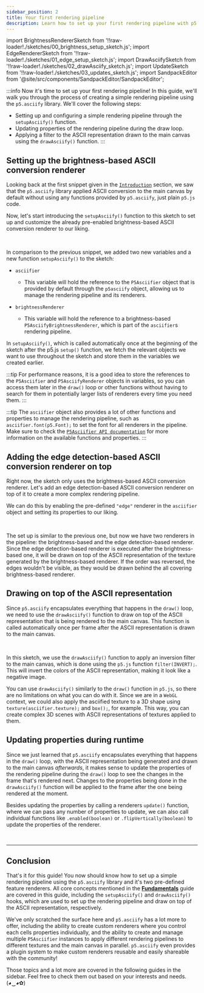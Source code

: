 ```yaml
---
sidebar_position: 2
title: Your first rendering pipeline
description: Learn how to set up your first rendering pipeline with p5.asciify.
---
```


import BrightnessRendererSketch from '!!raw-loader!./sketches/00_brightness_setup_sketch.js';
import EdgeRendererSketch from '!!raw-loader!./sketches/01_edge_setup_sketch.js';
import DrawAsciifySketch from '!!raw-loader!./sketches/02_drawAsciify_sketch.js';
import UpdateSketch from '!!raw-loader!./sketches/03_updates_sketch.js';
import SandpackEditor from '@site/src/components/SandpackEditor/SandpackEditor';

:::info
Now it's time to set up your first rendering pipeline! In this guide, we'll walk you through the process of creating a simple rendering pipeline using the `p5.asciify` library. We'll cover the following steps:
- Setting up and configuring a simple rendering pipeline through the `setupAsciify()` function.
- Updating properties of the rendering pipeline during the draw loop.
- Applying a filter to the ASCII representation drawn to the main canvas using the `drawAsciify()` function.
:::

## Setting up the brightness-based ASCII conversion renderer

Looking back at the first snippet given in the [`Introduction`](#) section, we saw that the `p5.asciify` library applied ASCII conversion to the main canvas by default without using any functions provided by `p5.asciify`, just plain `p5.js` code.

Now, let's start introducing the `setupAsciify()` function to this sketch to set up and customize the already pre-enabled brightness-based ASCII conversion renderer to our liking.

<SandpackEditor
  sketch={BrightnessRendererSketch}
  template="static"
/>

<br />

In comparison to the previous snippet, we added two new variables and a new function `setupAsciify()` to the sketch:
- `asciifier`
    - This variable will hold the reference to the `P5Asciifier` object that is provided by default through the `p5asciify` object, allowing us to manage the rendering pipeline and its renderers.

- `brightnessRenderer`
    - This variable will hold the reference to a brightness-based `P5AsciifyBrightnessRenderer`, which is part of the `asciifier`s rendering pipeline.

In `setupAsciify()`, which is called automatically once at the beginning of the sketch after the p5.js `setup()` function, we fetch the relevant objects we want to use throughout the sketch and store them in the variables we created earlier.

:::tip
For performance reasons, it is a good idea to store the references to the `P5Asciifier` and `P5AsciifyRenderer` objects in variables, so you can access them later in the `draw()` loop or other functions without having to search for them in potentially larger lists of renderers every time you need them.
:::

:::tip
The `asciifier` object also provides a lot of other functions and properties to manage the rendering pipeline, such as `asciifier.font(p5.Font);` to set the font for all renderers in the pipeline. Make sure to check the [`P5Asciifier API documentation`](#) for more information on the available functions and properties.
:::

## Adding the edge detection-based ASCII conversion renderer on top

Right now, the sketch only uses the brightness-based ASCII conversion renderer. Let's add an edge detection-based ASCII conversion renderer on top of it to create a more complex rendering pipeline.

We can do this by enabling the pre-defined `"edge"` renderer in the `asciifier` object and setting its properties to our liking.

<SandpackEditor
  sketch={EdgeRendererSketch}
  template="static"
/>

<br />

The set up is similar to the previous one, but now we have two renderers in the pipeline: the brightness-based and the edge detection-based renderer. Since the edge detection-based renderer is executed after the brightness-based one, it will be drawn on top of the ASCII representation of the texture generated by the brightness-based renderer. If the order was reversed, the edges wouldn't be visible, as they would be drawn behind the all covering brightness-based renderer.

## Drawing on top of the ASCII representation

Since `p5.asciify` encapsulates everything that happens in the `draw()` loop, we need to use the `drawAsciify()` function to draw on top of the ASCII representation that is being rendered to the main canvas. This function is called automatically once per frame after the ASCII representation is drawn to the main canvas.

<SandpackEditor
  sketch={DrawAsciifySketch}
  template="static"
/>

<br />

In this sketch, we use the `drawAsciify()` function to apply an inversion filter to the main canvas, which is done using the `p5.js` function `filter(INVERT);`. This will invert the colors of the ASCII representation, making it look like a negative image. 

You can use `drawAsciify()` similarly to the `draw()` function in `p5.js`, so there are no limitations on what you can do with it. Since we are in a `WebGL` context, we could also apply the asciified texture to a 3D shape using `texture(asciifier.texture);` and `box();`, for example. This way, you can create complex 3D scenes with ASCII representations of textures applied to them.

## Updating properties during runtime

Since we just learned that `p5.asciify` encapsulates everything that happens in the `draw()` loop, with the ASCII representation being generated and drawn to the main canvas *afterwards*, it makes sense to update the properties of the rendering pipeline during the `draw()` loop to see the changes in the frame that's rendered next. Changes to the properties being done in the `drawAsciify()` function will be applied to the frame after the one being rendered at the moment.

Besides updating the properties by calling a renderers `update()` function, where we can pass any number of properties to update, we can also call individual functions like `.enabled(boolean)` or `.flipVertically(boolean)` to update the properties of the renderer.

<SandpackEditor
  sketch={UpdateSketch}
  template="static"
/>

<br />

<hr />

## Conclusion

That's it for this guide! You now should know how to set up a simple rendering pipeline using the `p5.asciify` library and it's two pre-defined feature renderers. All core concepts mentioned in the [**Fundamentals**](./fundamentals) guide are covered in this guide, including the `setupAsciify()` and `drawAsciify()` hooks, which are used to set up the rendering pipeline and draw on top of the ASCII representation, respectively.

We've only scratched the surface here and `p5.asciify` has a lot more to offer, including the ability to create custom renderers where you control each cells properties individually, and the ability to create and manage multiple `P5Asciifier` instances to apply different rendering pipelines to different textures and the main canvas in parallel. `p5.asciify` even provides a plugin system to make custom renderers reusable and easily shareable with the community!

Those topics and a lot more are covered in the following guides in the sidebar. Feel free to check them out based on your interests and needs. (◕‿◕✿)
